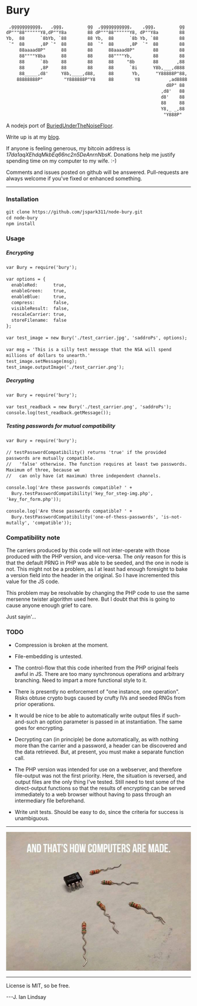 Bury
========================

     ,ggggggggggg,   ,ggg,         gg  ,ggggggggggg,    ,ggg,         gg
    dP"""88""""""Y8,dP""Y8a        88 dP"""88""""""Y8, dP""Y8a        88
    Yb,  88      `8bYb, `88        88 Yb,  88      `8b Yb, `88        88
     `"  88      ,8P `"  88        88  `"  88      ,8P  `"  88        88
         88aaaad8P"      88        88      88aaaad8P"       88        88
         88""""Y8ba      88        88      88""""Yb,        88        88
         88      `8b     88        88      88     "8b       88       ,88
         88      ,8P     88        88      88      `8i      Y8b,___,d888
         88_____,d8'     Y8b,____,d88,     88       Yb,      "Y88888P"88,
        88888888P"        "Y888888P"Y8     88        Y8           ,ad8888
                                                                 d8P" 88
                                                               ,d8'   88
                                                               d8'    88
                                                               88     88
                                                               Y8,_ _,88
                                                                "Y888P"

A nodejs port of [BuriedUnderTheNoiseFloor](https://github.com/jspark311/BuriedUnderTheNoiseFloor).

Write up is at my [blog](http://www.joshianlindsay.com/index.php?id=126).

If anyone is feeling generous, my bitcoin address is *17da1aqXEhdqMkbEq66nc2n5DeAnrnNbsK*. Donations help me justify spending time on my computer to my wife. :-)

Comments and issues posted on github will be answered. Pull-requests are always welcome if you've fixed or enhanced something.

--------

### Installation

    git clone https://github.com/jspark311/node-bury.git
    cd node-bury
    npm install

### Usage
##### Encrypting
    var Bury = require('bury');

    var options = {
      enableRed:      true,
      enableGreen:    true,
      enableBlue:     true,
      compress:       false,
      visibleResult:  false,
      rescaleCarrier: true,
      storeFilename:  false
    };

    var test_image = new Bury('./test_carrier.jpg', 'saddroPs', options);

    var msg = 'This is a silly test message that the NSA will spend millions of dollars to unearth.'
    test_image.setMessage(msg);
    test_image.outputImage('./test_carrier.png');

##### Decrypting
    var Bury = require('bury');

    var test_readback = new Bury('./test_carrier.png', 'saddroPs');
    console.log(test_readback.getMessage());

##### Testing passwords for mutual compatibility
    var Bury = require('bury');

    // testPasswordCompatibility() returns 'true' if the provided passwords are mutually compatible.
    //   'false' otherwise. The function requires at least two passwords. Maximum of three, because we
    //   can only have (at maximum) three independent channels.

    console.log('Are these passwords compatible? ' + 
      Bury.testPasswordCompatibility('key_for_steg-img.php', 'key_for_form.php'));

    console.log('Are these passwords compatible? ' + 
      Bury.testPasswordCompatibility('one-of-thess-passwords', 'is-not-mutally', 'compatible'));


### Compatibility note

The carriers produced by this code will not inter-operate with those produced with the PHP version, and vice-versa. The *only* reason for this is that the default PRNG in PHP was able to be seeded, and the one in node is not. This might not be a problem, as I at least had enough foresight to bake a version field into the header in the original. So I have incremented this value for the JS code.

This problem may be resolvable by changing the PHP code to use the same mersenne twister algorithm used here. But I doubt that this is going to cause anyone enough grief to care.

Just sayin'...


### TODO
  * Compression is broken at the moment.

  * File-embedding is untested.

  * The control-flow that this code inherited from the PHP original feels awful in JS. There are too many synchronous operations and arbitrary branching. Need to impart a more functional style to it.

  * There is presently no enforcement of "one instance, one operation". Risks obtuse crypto bugs caused by crufty IVs and seeded RNGs from prior operations.

  * It would be nice to be able to automatically write output files if such-and-such an option parameter is passed in at instantiation. The same goes for encrypting.

  * Decrypting can (in principle) be done automatically, as with nothing more than the carrier and a password, a header can be discovered and the data retrieved. But, at present, you must make a separate function call.

  * The PHP version was intended for use on a webserver, and therefore file-output was not the first priority. Here, the situation is reversed, and output files are the only thing I've tested. Still need to test some of the direct-output functions so that the results of encrypting can be served immediately to a web browser without having to pass through an intermediary file beforehand.

  * Write unit tests. Should be easy to do, since the criteria for success is unambiguous.

-------------

![](./test_carrier.jpg)

-------------

License is MIT, so be free.


---J. Ian Lindsay
